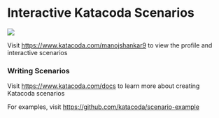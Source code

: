 # Interactive Katacoda Scenarios

[![](http://shields.katacoda.com/katacoda/manojshankar9/count.svg)](https://www.katacoda.com/manojshankar9 "Get your profile on Katacoda.com")

Visit https://www.katacoda.com/manojshankar9 to view the profile and interactive scenarios

### Writing Scenarios
Visit https://www.katacoda.com/docs to learn more about creating Katacoda scenarios

For examples, visit https://github.com/katacoda/scenario-example
